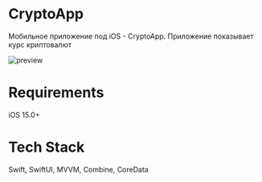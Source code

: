 # CryptoApp
Мобильное приложение под iOS - CryptoApp. Приложение показывает курс криптовалют

![preview](https://github.com/alx-sergeev/CryptoApp/blob/main/App_preview.gif)

# Requirements
iOS 15.0+

# Tech Stack
Swift, SwiftUI, MVVM, Combine, CoreData

